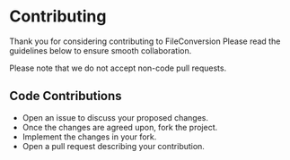 # Contributing
Thank you for considering contributing to FileConversion Please read the guidelines below to ensure smooth collaboration.

Please note that we do not accept non-code pull requests.

## Code Contributions
* Open an issue to discuss your proposed changes.
* Once the changes are agreed upon, fork the project.
* Implement the changes in your fork.
* Open a pull request describing your contribution.